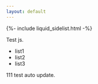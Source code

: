 ```yaml
---
layout: default
---
```


{%- include liquid_sidelist.html -%}

Test js.

<ul id="uniqueID">
    <li>list1</li>
    <li>list2</li>
    <li>list3</li>
</ul>


111 test auto update.
